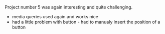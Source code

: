 Project number 5 was again interesting and quite challenging.

- media queries used again and works nice
- had a little problem with button - had to manualy insert the position of a button
